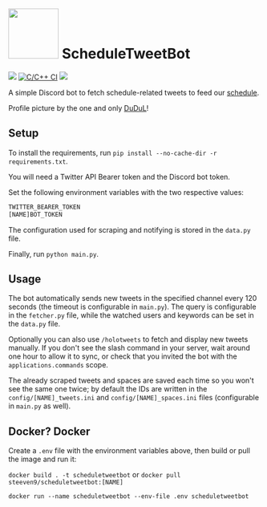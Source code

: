 # <img src="logo.png" width="100"> ScheduleTweetBot

[![](https://img.shields.io/github/license/Steeven9/ScheduleTweetBot)](/LICENSE)
[![C/C++ CI](https://github.com/Steeven9/ScheduleTweetBot/actions/workflows/docker-image.yml/badge.svg)](https://github.com/Steeven9/ScheduleTweetBot/actions/workflows/docker-image.yml)
![](https://img.shields.io/tokei/lines/github/Steeven9/ScheduleTweetBot)

A simple Discord bot to fetch schedule-related tweets to
feed our [schedule](https://holocal.moe).

Profile picture by the one and only [DuDuL](https://twitter.com/DuDuLtv)!

## Setup

To install the requirements, run `pip install --no-cache-dir -r requirements.txt`.

You will need a Twitter API Bearer token and the Discord bot token.

Set the following environment variables with the two respective values:

```bash
TWITTER_BEARER_TOKEN
[NAME]BOT_TOKEN
```

The configuration used for scraping and notifying is stored in the `data.py` file.

Finally, run `python main.py`.

## Usage

The bot automatically sends new tweets in the specified channel every 120 seconds
(the timeout is configurable in `main.py`). The query is configurable in the
`fetcher.py` file, while the watched users and keywords can be set in the `data.py` file.

Optionally you can also use `/holotweets` to fetch and display new tweets manually.
If you don't see the slash command in your server, wait around one hour to allow it
to sync, or check that you invited the bot with the `applications.commands` scope.

The already scraped tweets and spaces are saved each time so you won't see the same one twice;
by default the IDs are written in the `config/[NAME]_tweets.ini` and `config/[NAME]_spaces.ini`
files (configurable in `main.py` as well).

## Docker? Docker

Create a `.env` file with the environment variables above, then build or pull the image and run it:

`docker build . -t scheduletweetbot` or `docker pull steeven9/scheduletweetbot:[NAME]`

`docker run --name scheduletweetbot --env-file .env scheduletweetbot`
